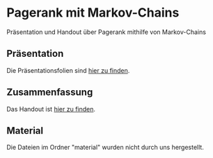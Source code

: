 # Pagerank mit Markov-Chains
Präsentation und Handout über Pagerank mithilfe von Markov-Chains

## Präsentation
Die Präsentationsfolien sind [hier zu finden](slides.pdf).

## Zusammenfassung
Das Handout ist [hier zu finden](handout.pdf).

## Material
Die Dateien im Ordner "material" wurden nicht durch uns hergestellt.
